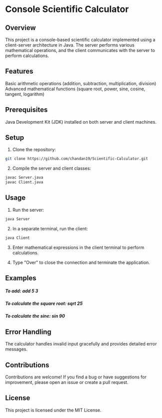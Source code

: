 # Console Scientific Calculator

## Overview
This project is a console-based scientific calculator implemented using a client-server architecture in Java. The server performs various mathematical operations, and the client communicates with the server to perform calculations.

## Features
Basic arithmetic operations (addition, subtraction, multiplication, division)
Advanced mathematical functions (square root, power, sine, cosine, tangent, logarithm)

## Prerequisites
Java Development Kit (JDK) installed on both server and client machines.

## Setup

1. Clone the repository:
```bash
git clone https://github.com/chandan19/Scientific-Calculator.git
```
2. Compile the server and client classes:
```bash
javac Server.java
javac Client.java
```
## Usage

1. Run the server:

```bash
java Server
```

2. In a separate terminal, run the client:

```bash
java Client
```

3. Enter mathematical expressions in the client terminal to perform calculations.

4. Type "Over" to close the connection and terminate the application.

## Examples
##### To add: add 5 3
##### To calculate the square root: sqrt 25
##### To calculate the sine: sin 90

## Error Handling
The calculator handles invalid input gracefully and provides detailed error messages.

## Contributions
Contributions are welcome! If you find a bug or have suggestions for improvement, please open an issue or create a pull request.

## License
This project is licensed under the MIT License.
